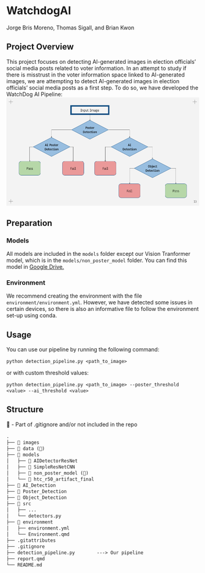 # WatchdogAI

Jorge Bris Moreno, Thomas Sigall, and Brian Kwon

## Project Overview

This project focuses on detecting AI-generated images in election officials’ social media posts related to voter information. In an attempt to study if there is misstrust in the voter information space linked to AI-generated images, we are attempting to detect AI-generated images in election officials’ social media posts as a first step. To do so, we have developed the WatchDog AI Pipeline:
![WatchDog AI](images/pipeline.png)

## Preparation
### Models
All models are included in the `models` folder except our Vision Tranformer model, which is in the `models/non_poster_model` folder. You can find this model in [Google Drive.](https://drive.google.com/drive/folders/1J1krRM3kfUSVaP0U3bMoJQiq7d_AOskN?usp=sharing)

### Environment
We recommend creating the environment with the file `environment/environment.yml`. However, we have detected some issues in certain devices, so there is also an informative file to follow the environment set-up using conda.

## Usage
You can use our pipeline by running the following command:
```{bash}
python detection_pipeline.py <path_to_image>
```

or with custom threshold values:

```{bash}
python detection_pipeline.py <path_to_image> --poster_threshold <value> --ai_threshold <value>
```

## Structure

🚫 - Part of .gitignore and/or not included in the repo
```
.
├── 📁 images  
├── 📁 data (🚫)     
├── 📁 models
│   ├── 📁 AIDetectorResNet           
│   ├── 📁 SimpleResNetCNN      
│   ├── 📁 non_poster_model (🚫) 
│   └── 📁 htc_r50_artifact_final           
├── 📁 AI_Detection
├── 📁 Poster_Detection
├── 📁 Object_Detection
├── 📁 src
│   ├── ...
│   └── detectors.py
├── 📁 environment
│   ├── environment.yml
│   └── Environment.qmd
├── .gitattributes
├── .gitignore
├── detection_pipeline.py        ---> Our pipeline                
├── report.qmd
└── README.md                                            
```
